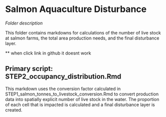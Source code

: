 # Salmon Aquaculture Disturbance

_Folder description_

This folder contains markdowns for calculations of the number of live stock at salmon farms, the total area production needs, and the final disturbance layer.

** when click link in github it doesnt work
## Primary script: STEP2_occupancy_distribution.Rmd
This markdown uses the conversion factor calculated in STEP1_salmon_tonnes_to_livestock_conversion.Rmd to convert production data into spatially explicit number of live stock in the water. The proportion of each cell that is impacted is calculated and a final disturbance layer is created.

